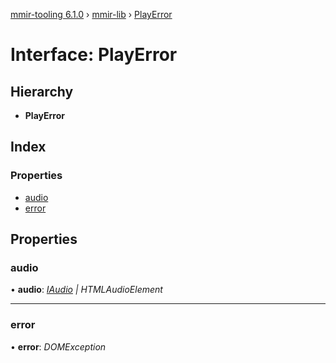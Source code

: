 [mmir-tooling 6.1.0](../README.md) › [mmir-lib](../modules/mmir_lib.md) › [PlayError](mmir_lib.playerror.md)

# Interface: PlayError

## Hierarchy

* **PlayError**

## Index

### Properties

* [audio](mmir_lib.playerror.md#audio)
* [error](mmir_lib.playerror.md#error)

## Properties

###  audio

• **audio**: *[IAudio](mmir_lib.iaudio.md) | HTMLAudioElement*

___

###  error

• **error**: *DOMException*

